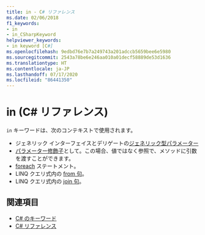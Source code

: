 ```yaml
---
title: in - C# リファレンス
ms.date: 02/06/2018
f1_keywords:
- in
- in_CSharpKeyword
helpviewer_keywords:
- in keyword [C#]
ms.openlocfilehash: 9edbd76e7b7a249743a201adccb5659bee6e5980
ms.sourcegitcommit: 2543a78be6e246aa010a01decf58889de53d1636
ms.translationtype: HT
ms.contentlocale: ja-JP
ms.lasthandoff: 07/17/2020
ms.locfileid: "86441350"
---
```

# <a name="in-c-reference"></a>in (C# リファレンス)

`in` キーワードは、次のコンテキストで使用されます。  
  
- ジェネリック インターフェイスとデリゲートの[ジェネリック型パラメーター](in-generic-modifier.md)
- [パラメーター修飾子](in-parameter-modifier.md)として。この場合、値ではなく参照で、メソッドに引数を渡すことができます。
- [foreach](foreach-in.md) ステートメント。
- LINQ クエリ式内の [from 句](from-clause.md)。
- LINQ クエリ式内の [join 句](join-clause.md)。
  
## <a name="see-also"></a>関連項目

- [C# のキーワード](index.md)
- [C# リファレンス](../index.md)
